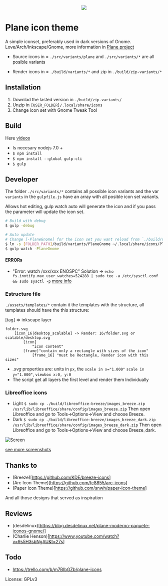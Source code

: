 <p align="center">
<img src="./assets/logo.svg" />
</p>



# Plane icon theme

A simple iconset, preferably used in dark versions of Gnome.  Love/Arch/Inkscape/Gnome, more information in [Plane project](https://github.com/wfpaisa/plane)


- Source icons in = `./src/variants/plane`  and `./src/variants/*` are all posible variants

- Render icons in = `./build/variants/*` and zip in `./build/zip-variants/*`


## Installation

1. Downlad the lasted version in `./build/zip-variants/`
2. Unzip in `[USER_FOLDER]/.local/share/icons`
3. Change icon set with Gnome Tweak Tool


## Build
Here [videos](https://goo.gl/VG1t8R)

- Is necesary nodejs 7.0 +
- `$ npm install`
- `$ npm install --global gulp-cli`
- `$ gulp`


## Developer

The folder `./src/variants/*` contains all possible icon variants and the var `variants` in the `gulpfile.js` have an array with all posible icon set variants.

Allows hot editing, gulp watch auto will generate the icon and if you pass the parameter will update the icon set.

```bash 
# Build with debug
$ gulp -debug

# Auto update
# Change [-PlaneGnome] for the icon set you want reload from `./build/variants`
$ ln -s [FOLDER_PATH]/build/variants/PlaneGnome ~/.local/share/icons/PlaneGnome
$ gulp watch -PlaneGnome

```

#### ERRORs
- "Error: watch /xxx/xxx ENOSPC"  Solution -> `echo fs.inotify.max_user_watches=524288 | sudo tee -a /etc/sysctl.conf && sudo sysctl -p`  [more info](https://github.com/gulpjs/gulp/issues/217) 


### Estructure file
`./assets/templates/*` contain it the templates with the structure, all templates should have the this structure:

[tag] => inkscape layer
```
folder.svg
	[icon_16|desktop_scalable] -> Render: 16/folder.svg or scalable/desktop.svg 
		[icon]
			"icon content"
		[frame]"contain only a rectangle with sizes of the icon"
			[frame_16] "must be Rectangle, Render icon with this sizes"
```

- *.svg* properties are: units in `px`, the `scale in x="1.000"` `scale in y="1.000"`, `viewbox x:0, y:0`
- The script get all layers the first level and render them Individually


### Libreoffice icons

- Light `$ sudo cp ./build/libreoffice-breeze/images_breeze.zip /usr/lib/libreoffice/share/config/images_breeze.zip` Then open Libreoffice and go to Tools->Options->View and choose Breeze.
- Dark `$ sudo cp ./build/libreoffice-breeze/images_breeze_dark.zip /usr/lib/libreoffice/share/config/images_breeze_dark.zip` Then open Libreoffice and go to Tools->Options->View and choose Breeze_dark.

![Screen](./assets/screenshots/screenshot.png)

[see more screenshots](./screenshots.md)

## Thanks to

- (Breeze)[https://github.com/KDE/breeze-icons]
- (Arc Icon Theme)[https://github.com/fc8855/arc-icons]
- (Paper Icon Theme)[https://github.com/snwh/paper-icon-theme]

And all those designs that served as inspiration


## Reviews
- (desdelinux)[https://blog.desdelinux.net/plane-moderno-paquete-iconos-gnome/]
- (Charlie Henson)[https://www.youtube.com/watch?v=9s5H3sbNgAU&t=27s]

## Todo
- https://trello.com/b/m7BIbGZb/plane-icons

License: GPLv3